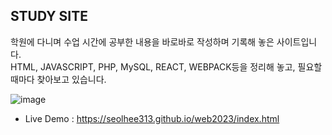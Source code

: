 ## STUDY SITE

학원에 다니며 수업 시간에 공부한 내용을 바로바로 작성하며 기록해 놓은 사이트입니다.<br>
HTML, JAVASCRIPT, PHP, MySQL, REACT, WEBPACK등을 정리해 놓고, 필요할 때마다 찾아보고 있습니다.

![image](https://github.com/seolhee313/web2023/assets/125417882/32d5944a-fdf6-497f-8668-4ace82896bf6)

- Live Demo : https://seolhee313.github.io/web2023/index.html
